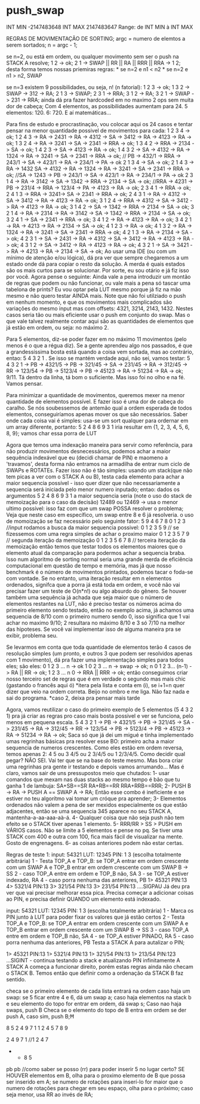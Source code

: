 # push_swap

INT MIN		-2147483648
INT MAX		2147483647
Range: de INT MIN à INT MAX

REGRAS DE MOVIMENTAÇÃO DE SORTING;
argc = numero de elemtos a serem sortados;
n = argc - 1;

se n=2, ou está em ordem, ou qualquer movimento sem ser o push na STACK A resolve;
	1 2 -> ok;
	2 1 -> SWAP || RR || RA || RRR || RRA -> 1 2;
desta forma temos nossas priemiras regras:
	* se n=2 e n1 < n2
	* se n=2 e n1 > n2, SWAP

se n=3 existem 9 possibilidades, ou seja, n! (n fatorial):
1 2 3 -> ok;
1 3 2 -> SWAP -> 312 -> RA;
2 1 3 -> SWAP;
2 3 1 -> RRA;
3 1 2 -> RA;
3 2 1 -> SWAP -> 231 -> RRA;
ainda dá pra fazer hardcoded em no maximo 2 ops sem muita dor de cabeça;
Com 4 elementos, as possibilidades aumentam para 24. 5 elementos: 120. 6: 720. E aí matemáticas...

Para fins de estudo e procrastinação, vou colocar aqui os 24 casos e tentar pensar na menor quantidade possivel de movimentos para cada:
1 2 3 4 -> ok;
1 2 4 3 -> RA -> 2431 -> RA -> 4312 -> SA -> 3412 -> RA -> 4123 -> RA -> ok;
1 3 2 4 -> RA -> 3241 -> SA -> 2341 -> RRA -> ok;
1 3 4 2 -> RRA -> 2134 -> SA -> ok;
1 4 2 3 -> SA -> 4123 -> RA -> ok;
1 4 3 2 -> SA -> 4132 -> RA -> 1324 -> RA -> 3241 -> SA -> 2341 -> RRA -> ok;				// PB -> 432/1 -> RRA -> 243/1 -> SA -> 423/1 -> RA -> 234/1 -> PA -> ok
2 1 3 4 -> SA -> ok;
2 1 4 3 -> RA -> 1432 SA -> 4132 -> RA -> 1324 -> RA -> 3241 -> SA -> 2341 -> RRA -> ok;	//SA -> 1243 -> PB -> 243/1 -> SA -> 423/1 -> RA -> 234/1 -> PA -> ok
2 3 1 4 -> RA -> 3142 -> SA -> 1342 -> RRA -> 2134 -> SA -> ok;								//RRA  -> 4231 -> PB -> 231/4 -> RRA -> 123/4 -> PA -> 4123 -> RA -> ok;
2 3 4 1 -> RRA -> ok;
2 4 1 3 -> RRA -> 3241-> SA -> 2341 -> RRA -> ok;
2 4 3 1 -> RA -> 4312 -> SA -> 3412 -> RA -> 4123 -> RA -> ok;
3 1 2 4 -> RRA -> 4312 -> SA -> 3412 -> RA -> 4123 -> RA -> ok;
3 1 4 2 -> SA -> 1342 -> RRA -> 2134 -> SA -> ok;
3 2 1 4 -> RA -> 2314 -> RA -> 3142 -> SA -> 1342 -> RRA -> 2134 -> SA -> ok;
3 2 4 1 -> SA -> 2341 -> RRA -> ok;
3 4 1 2 -> RA -> 4123 -> RA -> ok;
3 4 2 1 -> RA -> 4213 -> RA -> 2134 -> SA -> ok;
4 1 2 3 -> RA -> ok;
4 1 3 2 -> RA -> 1324 -> RA -> 3241 -> SA -> 2341 -> RRA -> ok;
4 2 1 3 -> RA -> 2134 -> SA -> ok;
4 2 3 1 -> SA -> 2431 -> RA -> 4312 -> SA -> 3412 -> RA -> 4123 -> RA -> ok;
4 3 1 2 -> SA -> 3412 -> RA -> 4123 -> RA -> ok;
4 3 2 1 -> SA -> 3421 -> RA -> 4213 -> RA -> 2134 -> SA -> ok;
Ao usar uma IDE (ou com um mínimo de atenção e/ou lógica), dá pra ver que sempre chegaremos a um estado onde dá para copiar o resto da solução. A merda é quais estados são os mais curtos para se solucionar. Por sorte, eu sou otário e já fiz isso por você.
Agora pense o seguinte: Ainda vale a pena introduzir um montão de regras que podem ou não funcionar, ou vale mais a pena só tascar uma tabelona de prints? Eu vou optar pela LUT mesmo porque já fiz na mão mesmo e não quero testar AINDA mais.
Note que não foi utilziado o push em nenhum momento, e que os movimentos mais complicados são variações do mesmo input mas com offsets: 4321, 3214, 2143, 1432. Nestes casos seria tão ou mais eficiente usar o push em conjunto do swap. Mas o que vale talvez realmente contar aqui são as quantidades de elementos que já estão em ordem, ou seja: no máximo 2.

Para 5 elementos, diz-se poder fazer em no máximo 11 movimentos (pelo menos é o que a régua diz). Se a gente aprendeu algo nos passados, é que a grandessíssima bosta está quando a coisa vem sortada, mas ao contrário, entao: 5 4 3 2 1 . Se isso se mantém verdade aqui, não sei, vamos testar:
5 4 3 2 1 -> PB -> 4321/5 -> PB -> 321/45 -> SA -> 231/45 -> RA -> 312/45 -> RR -> 123/54 -> PB -> 5123/4 -> PB -> 45123 -> RA -> 51234 -> RA -> ok;
9/11. Tá dentro da linha, tá bom o suficiente.
Mas isso foi no olho e na fé. Vamos pensar.

Para minimizar a quantidade de movimentos, queremos mexer na menor quantidade de elementos possível. E fazer isso é uma dor de cabeça do caralho.
Se nós soubessemos de antemão qual a ordem esperada de todos elementos, conseguiríamos apenas mover os que são necessários.
Saber onde cada coisa vai é simples: usa-se um sort qualquer para ordernar em um array diferente, portanto:
	5 2 4 8 6 9 3 1 iria resultar em {1, 2, 3, 4, 5, 6, 8, 9};
	vamos char essa porra de LUT

Agora que temos uma indexação maneira para servir como referência, para não produzir movimentos desnecessários, podemos achar a maior sequência indexável que eu (decidi chamar de PIN) e maomeno a 'travamos', desta forma não entramos na armadilha de entrar num ciclo de SWAPs e ROTATEs.
Fazer isso não é tão simples: usando um stack(que não tem picas a ver com o STACK A ou B), testa cada elemento para achar a maior sequencia possível - isso quer dizer que não necessariamente a sequencia será iniciada pelo menor numero inputado;
	entao: dados os argumentos 5 2 4 8 6 9 3 1
a maior sequencia seria (note o uso do stack de memoização para o caso da decisão)
	12489 ou 12469 -> usa o menor ultimo possível: isso faz com que um swap POSSA resolver o problema; Veja que neste caso em específico, um swap entre 8 e 6 já resolveria.
o uso de momoização se faz necessário pelo seguinte fator:
	5 9 4 6 7 8 0 1 2 3		//input
	rodamos a busca da maior sequencia possivel:
	0 1 2 3 5 9				// se fizessemos com uma regra simples de achar o proximo maior
	0 1 2 3 5 7 9			// segunda iteração da memoização
	0 1 2 3 5 6 7 8			// terceira iteração da memoização
então temos que testar todos os elementos maiores que o elemento atual da comparação para podermos achar a sequencia braba. Isso num algoritmo de sorting normal seria uma grande merda de eficiência computacional em questão de tempo e memória, mas já que nosso benchmark é o número de movimentos printados, podemos tacar o foda-se com vontade.
Se no entanto, uma iteração resultar em n elementos ordenados, signifca que a porra já está toda em ordem, e você não vai precisar fazer um teste de O(n*n!) ou algo absurdo do gênero. Se houver também uma sequência já achada que seja maior que o número de elementos restantes na LUT, não é preciso testar os números acima do primeiro elemento sendo testado, então no exemplo acima, já achamos uma sequencia de 8/10 com o primeiro numero sendo 0, isso significa que 1 vai achar no maximo 9/10; 2 resultara no máximo 8/10 e 3 só 7/10 na melhor das hipoteses. Se você vai implementar isso de alguma maneira pra se exibir, problema seu.
<!-- PENSAR EM COMO IMPLEMENTAR ESSA BUDEGA sem ter precisar de memória e tempo infinito DEPOIS -->

Se levarmos em conta que toda quantidade de elementos terão 4 casos de resolução simples (um pronto, e outros 3 que podem ser resolvidos apenas com 1 movimento), dá pra fazer uma implementação simples para todos eles;
são eles:
0 1 2 3 ... n -> ok
1 0 2 3 ... n -> swap -> ok;
n 0 1 2 3... (n-1) -> RA || RR -> ok;
1 2 3 ... n 0 -> RRA || RRR -> ok;
então conseguimos criar nosso terceiro set de regras que é em verdade o segundo mas mais chic (gastando o francês aqui ó)
	*itera pela lista e conta em (i), se i+1=n quer dizer que veio na ordem correta. Beijo no ombro e me liga. Não faz nada e sai do programa.
	*caso 2, deixa pra pensar mais tarde
<!-- # COMPLETAR OS CASOS -->

Agora, vamos reutilizar o caso do primeiro exemplo de 5 elementos (5 4 3 2 1) pra já criar as regras pro caso mais bosta possivel e ver se funciona, pelo menos em pequena escala.
5 4 3 2 1 -> PB -> 4321/5 -> PB -> 321/45 -> SA -> 231/45 -> RA -> 312/45 -> RR -> 123/54 -> PB -> 5123/4 -> PB -> 45123 -> RA -> 51234 -> RA -> ok;
Saca só que já dei um migué e tinha implementado umas regrinhas básicas pra resolver esse BO:
primeiro acha a maior sequencia de numeros crescentes. Como eles estão em ordem reversa, temos apenas 2: 4 5 ou 3 4/5 ou 2 3/4/5 ou 1 2/3/4/5. Como decidir qual pegar? NÂO SEI. Vai ter que se na base do teste mesmo.
Mas bora criar uma regrinhas pra gente ir testando e depois vamos arrumando... Mas é claro, vamos sair de uns pressupostos meio que chutados:
1- usar comandos que mexam nas duas stacks ao mesmo tempo é bão que tu ganha 1 de lambuja: SA+SB==SR RA+RB==RR RRA+RRB==RRR;
2- PUSH B -> RA -> PUSH A == SWAP A -> RA; Então esse combo é ineficiente e se estiver no teu algorítmo vai tomar um cróque pra aprender;
3- Elementos ordenados não valem a pena de ser mexidos especialmente os que estão adjacentes, então se uma sequencia 345 aparece no seu STACK A, mantenha-a-aa-aaa-aà-á.
4- Qualquer coisa que não seja push não tem efeito se o STACK tiver apenas 1 elemento.
5- RRR/RR > SS > PUSH em VÁRIOS casos. Não se limite a 5 elementos e pense no pq. Se tiver uma STACK com 400 e outra com 100, fica mais fácil de visualizar na mente. Gosto de engrenagens.
6- as coisas anteriores podem não estar certas.

Regras de teste 1:
input: 54321	LUT: 12345	PIN: 1 3 (escolha totalmente arbitrária)
1 - Testa TOP_A e TOP_B: se TOP_A entrar em ordem crescente com um SWAP A e TOP_B entrar em ordem crescente com um SWAP B -> SS
2 - caso TOP_A entre em ordem e TOP_B não, SA
3 - se TOP_A estiver indexado, RA
4 - caso porra nenhuma das anteriores, PB
1> 45321	PIN:13
4> 5321/4	PIN:13
3> 321/54	PIN:13
3> 231/54	PIN:13
....SIGPAU
Já deu pra ver que vai precisar melhorar essa pica. Precisa começar a adicionar coisas ao PIN, e precisa definir QUANDO um elemento está indexado.

input: 54321	LUT: 12345	PIN: 1 3 (escolha totalmente arbitrária)
1 - Marca os PIN junto à LUT para poder fixar os valores que já estão certos
2 - Testa TOP_A e TOP_B: se TOP_A entrar em ordem crescente com um SWAP A e TOP_B entrar em ordem crescente com um SWAP B -> SS
3 - caso TOP_A entre em ordem e TOP_B não, SA
4 - se TOP_A estiver PINADO, RA
5 - caso porra nenhuma das anteriores, PB
	Testa a STACK A para autalizar o PIN;

1> 45321	PIN:13
1> 5321/4	PIN:13
1> 321/54	PIN:13
1> 213/54	PIN:123
...SIGINT - continua testando a stack e atualizando PIN infinitamente
A STACK A começa a funcionar direito, porém estas regras ainda não checam o STACK B. Temos então que definir como a ordenação da STACK B faz sentido.




<!-- daqui pra baixo não tá valendo -->
checa se o primeiro elemento de cada lista entrará na ordem caso haja um swap: se 5 ficar entre 4 e 6, dá um swap a; caso haja elementos na stack b e seu elemento do topo for entrar em ordem, dá swap s;
Caso nao haja swaps, push B
Checa se o elemento do topo de B entra em ordem se der push A, caso sim, push B;Ħ



8 5 2 4 9 7 1
1 2 4 5 7 8 9

2 4 9 7 1 //1 2 4 7
* * 8 5

pb
pb
//como saber se posso (rr) para poder inserir 5 no lugar certo?
SE HOUVER elementos em B, olha para o proximo elemento de B que possa ser inserido em A; se numero de rotações para inserí-lo for maior que o numero de rotações para chegar em seu espaço, olha para o próximo;
caso seja menor, usa RR ao invés de RA;


